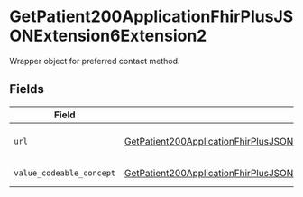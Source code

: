 # GetPatient200ApplicationFhirPlusJSONExtension6Extension2

Wrapper object for preferred contact method.


## Fields

| Field                                                                                                                                                                                   | Type                                                                                                                                                                                    | Required                                                                                                                                                                                | Description                                                                                                                                                                             |
| --------------------------------------------------------------------------------------------------------------------------------------------------------------------------------------- | --------------------------------------------------------------------------------------------------------------------------------------------------------------------------------------- | --------------------------------------------------------------------------------------------------------------------------------------------------------------------------------------- | --------------------------------------------------------------------------------------------------------------------------------------------------------------------------------------- |
| `url`                                                                                                                                                                                   | [GetPatient200ApplicationFhirPlusJSONExtension6Extension2URL](../../models/operations/getpatient200applicationfhirplusjsonextension6extension2url.md)                                   | :heavy_check_mark:                                                                                                                                                                      | Key of this object. Always `PreferredContactMethod`.                                                                                                                                    |
| `value_codeable_concept`                                                                                                                                                                | [GetPatient200ApplicationFhirPlusJSONExtension6Extension2ValueCodeableConcept](../../models/operations/getpatient200applicationfhirplusjsonextension6extension2valuecodeableconcept.md) | :heavy_check_mark:                                                                                                                                                                      | Preferred Contact Method.                                                                                                                                                               |